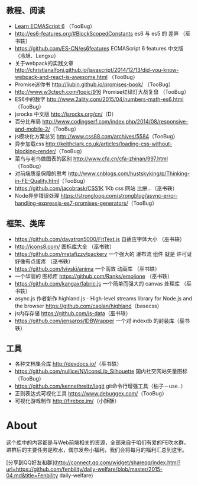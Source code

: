 ## 教程、阅读

- [Learn ECMAScript 6](http://learnharmony.org/) （TooBug）
- <http://es6-features.org/#BlockScopedConstants> es6 与 es5 的 差异 （巫书轶）
- <https://github.com/ES-CN/es6features> ECMAScript 6 features 中文版 （冷旭、Lengxu）
- 关于webpack的实践文章 <http://christianalfoni.github.io/javascript/2014/12/13/did-you-know-webpack-and-react-is-awesome.html> （TooBug）
- Promise迷你书 <http://liubin.github.io/promises-book/> （TooBug）
- <http://www.w3ctech.com/topic/916> Promise红绿灯大战复盘 （TooBug）
- ES6中的数字 <http://www.2ality.com/2015/04/numbers-math-es6.html>（TooBug）
- jsrocks 中文版 <http://jsrocks.org/cn/>（D）
- 百分比布局 <http://www.codingserf.com/index.php/2014/08/responsive-and-mobile-2/>（TooBug）
- js模块化方案总览 <http://www.css88.com/archives/5584>（TooBug）
- 异步加载css <http://keithclark.co.uk/articles/loading-css-without-blocking-render/>（TooBug）
- 菜鸟与老鸟做图表的区别 <http://www.cfa.cn/cfa-zhinan/997.html>（TooBug）
- 对前端质量保障的思考 <http://www.cnblogs.com/hustskyking/p/Thinking-in-FE-Quality.html>（TooBug）
- <https://github.com/jacobrask/CSS1K> 1Kb css 网站 比拼...（巫书轶）
- Node异步错误处理 <https://strongloop.com/strongblog/async-error-handling-expressjs-es7-promises-generators/>（TooBug）

## 框架、类库

- <https://github.com/davatron5000/FitText.js> 自适应字体大小 （巫书轶）
- <http://icons8.com/> 图标库大全 （巫书轶）
- <https://github.com/metafizzy/packery> 一个强大的 瀑布流 组件 就是 许可证 好像有点蛋疼 （巫书轶）
- <https://github.com/lvivski/anima> 一个高效 动画库 （巫书轶）
- 一个华丽的 图标库 <https://github.com/Ranks/emojione> （巫书轶）
- <https://github.com/kangax/fabric.js> 一个简单而强大的 canvas 处理库 （巫书轶）
- async.js 作者新作 highland.js - High-level streams library for Node.js and the browser  <https://github.com/caolan/highland>（basecss）
- js内存存储 <https://github.com/js-data>（巫书轶）
- <https://github.com/jensarps/IDBWrapper> 一个对 indexdb 的封装库（巫书轶）

## 工具

- 各种文档集合库 <http://devdocs.io/>（巫书轶）
- <https://github.com/nullice/NViconsLib_Silhouette> 国内社交网站矢量图标（TooBug）
- <https://github.com/kennethreitz/legit> git命令行增强工具（柚子－use..）
- 正则表达式可视化工具 <https://www.debuggex.com/>（TooBug）
- 可视化游戏制作 <http://firebox.im/>（小酥酥）


# About

这个库中的内容都是与Web前端相关的资源，全部来自于咱们有爱的FE吹水群。进群后的主要任务是吹水，偶尔发些小福利，我们会将每月的福利汇总到这里。

[分享到QQ好友和群](http://connect.qq.com/widget/shareqq/index.html?url=https://github.com/fenbility/daily-welfare/blob/master/2015-04.md&title=Fenbility daily-welfare)


